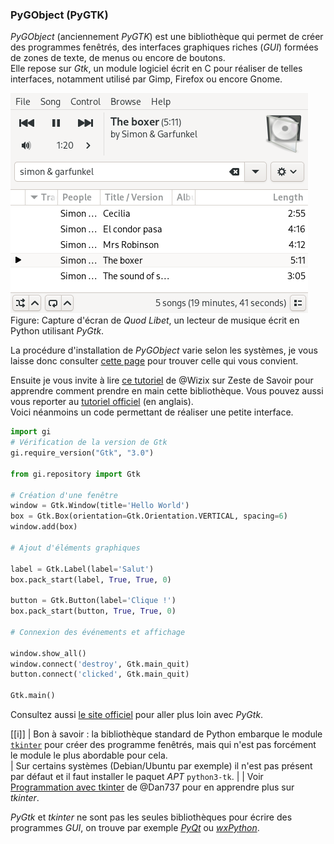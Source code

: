 ### PyGObject (PyGTK)

_PyGObject_ (anciennement _PyGTK_) est une bibliothèque qui permet de créer des programmes fenêtrés, des interfaces graphiques riches (_GUI_) formées de zones de texte, de menus ou encore de boutons.  
Elle repose sur _Gtk_, un module logiciel écrit en C pour réaliser de telles interfaces, notamment utilisé par Gimp, Firefox ou encore Gnome.

![Caputre d'écran](img/pygobject_example.png)
Figure: Capture d'écran de _Quod Libet_, un lecteur de musique écrit en Python utilisant _PyGtk_.

La procédure d'installation de _PyGObject_ varie selon les systèmes, je vous laisse donc consulter [cette page](https://pygobject.readthedocs.io/en/latest/getting_started.html) pour trouver celle qui vous convient.

Ensuite je vous invite à lire [ce tutoriel](https://zestedesavoir.com/tutoriels/870/des-interfaces-graphiques-en-python-et-gtk/) de @Wizix sur Zeste de Savoir pour apprendre comment prendre en main cette bibliothèque.
Vous pouvez aussi vous reporter au [tutoriel officiel](https://python-gtk-3-tutorial.readthedocs.io/en/latest/) (en anglais).  
Voici néanmoins un code permettant de réaliser une petite interface.

```python
import gi
# Vérification de la version de Gtk
gi.require_version("Gtk", "3.0")

from gi.repository import Gtk

# Création d'une fenêtre
window = Gtk.Window(title='Hello World')
box = Gtk.Box(orientation=Gtk.Orientation.VERTICAL, spacing=6)
window.add(box)

# Ajout d'éléments graphiques

label = Gtk.Label(label='Salut')
box.pack_start(label, True, True, 0)

button = Gtk.Button(label='Clique !')
box.pack_start(button, True, True, 0)

# Connexion des événements et affichage

window.show_all()
window.connect('destroy', Gtk.main_quit)
button.connect('clicked', Gtk.main_quit)

Gtk.main()
```

Consultez aussi [le site officiel](https://pygobject.readthedocs.io/) pour aller plus loin avec _PyGtk_.

[[i]]
| Bon à savoir : la bibliothèque standard de Python embarque le module [`tkinter`](https://docs.python.org/fr/3/library/tkinter.html) pour créer des programme fenêtrés, mais qui n'est pas forcément le module le plus abordable pour cela.  
| Sur certains systèmes (Debian/Ubuntu par exemple) il n'est pas présent par défaut et il faut installer le paquet _APT_ `python3-tk`.
|
| Voir [Programmation avec tkinter](https://zestedesavoir.com/tutoriels/1729/programmation-avec-tkinter/) de @Dan737 pour en apprendre plus sur _tkinter_.

_PyGtk_ et _tkinter_ ne sont pas les seules bibliothèques pour écrire des programmes _GUI_, on trouve par exemple [_PyQt_](https://riverbankcomputing.com/software/pyqt/intro) ou [_wxPython_](https://www.wxpython.org/).
